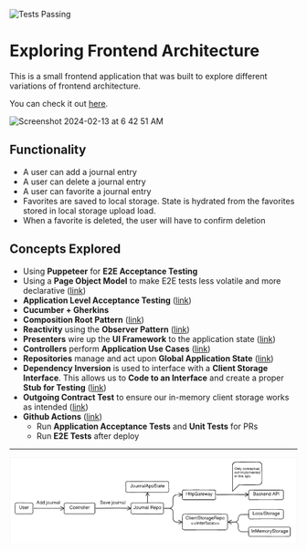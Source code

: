 ![Tests Passing](https://github.com/efuller/exploring-frontend-architecture/actions/workflows/pr.yaml/badge.svg)
# Exploring Frontend Architecture
This is a small frontend application that was built to explore different variations of frontend architecture.

You can check it out [﻿here](https://exploring-frontend-architecture.onrender.com/).

<img width="878" alt="Screenshot 2024-02-13 at 6 42 51 AM" src="https://github.com/efuller/exploring-frontend-architecture/assets/4174472/e89e0158-2974-4a64-883e-c8ea27cc2677">

## Functionality
- A user can add a journal entry
- A user can delete a journal entry
- A user can favorite a journal entry
- Favorites are saved to local storage. State is hydrated from the favorites stored in local storage upload load.
- When a favorite is deleted, the user will have to confirm deletion

## Concepts Explored
- Using **Puppeteer** for **E2E Acceptance Testing**
- Using a **Page Object Model** to make E2E tests less volatile and more declarative ([link](tests/shared))
- **Application Level Acceptance Testing** ([link](src/tests/app/journal))
- **Cucumber + Gherkins**
- **Composition Root Pattern** ([link](src/shared/compositionRoot/compositionRoot.ts))
- **Reactivity** using the **Observer Pattern** ([link](src/shared/observable/observable.ts))
- **Presenters** wire up the **UI Framework** to the application state ([link](src/modules/journal/journalPresenter.ts))
- **Controllers** perform **Application Use Cases** ([link](src/modules/journal/journalController.ts))
- **Repositories** manage and act upon **Global Application State** ([link](src/modules/journal/journalRepository.ts))
- **Dependency Inversion** is used to interface with a **Client Storage Interface**. This allows us to **Code to an Interface** and create a proper **Stub for Testing** ([link](src/modules/journal/infra))
- **Outgoing Contract Test** to ensure our in-memory client storage works as intended ([link](src/tests/infra/clientStorage.infra.ts))
- **Github Actions** ([link](.github/workflows))
    - Run **Application Acceptance Tests** and **Unit Tests** for PRs
    - Run **E2E Tests** after deploy
---

![General Architecture](/.eraser/f9Z5mwS6LKSmIUNbnTRi___YzvcTKoiYxfvjTVEmHkkLRz706J3___---figure---YN8ciuCREnVWFFfnKvETo---figure---CCUc806duYk9SsUSOQEUVA.png "General Architecture")








<!--- Eraser file: https://app.eraser.io/workspace/f9Z5mwS6LKSmIUNbnTRi --->
